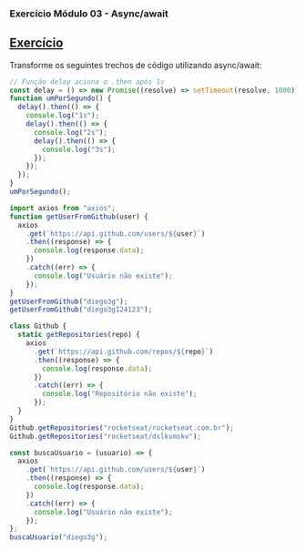 ### Exercício Módulo 03 - Async/await

## [Exercício](https://github.com/guilhermeasena32/javascriptES6-rocketseat/blob/master/modulo%203/exercicio.js)

Transforme os seguintes trechos de código utilizando async/await:

```javascript
// Função delay aciona o .then após 1s
const delay = () => new Promise((resolve) => setTimeout(resolve, 1000));
function umPorSegundo() {
  delay().then(() => {
    console.log("1s");
    delay().then(() => {
      console.log("2s");
      delay().then(() => {
        console.log("3s");
      });
    });
  });
}
umPorSegundo();
```

```javascript
import axios from "axios";
function getUserFromGithub(user) {
  axios
    .get(`https://api.github.com/users/${user}`)
    .then((response) => {
      console.log(response.data);
    })
    .catch((err) => {
      console.log("Usuário não existe");
    });
}
getUserFromGithub("diego3g");
getUserFromGithub("diego3g124123");
```

```javascript
class Github {
  static getRepositories(repo) {
    axios
      .get(`https://api.github.com/repos/${repo}`)
      .then((response) => {
        console.log(response.data);
      })
      .catch((err) => {
        console.log("Repositório não existe");
      });
  }
}
Github.getRepositories("rocketseat/rocketseat.com.br");
Github.getRepositories("rocketseat/dslkvmskv");
```

```javascript
const buscaUsuario = (usuario) => {
  axios
    .get(`https://api.github.com/users/${user}`)
    .then((response) => {
      console.log(response.data);
    })
    .catch((err) => {
      console.log("Usuário não existe");
    });
};
buscaUsuario("diego3g");
```
